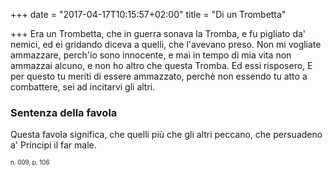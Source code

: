 +++
date = "2017-04-17T10:15:57+02:00"
title = "Di un Trombetta"

+++
Era un Trombetta, che in guerra sonava la Tromba, e fu pigliato da' nemici,
ed ei gridando diceva a quelli, che l'avevano preso. Non mi vogliate ammazzare,
perch'io sono innocente, e mai in tempo di mia vita non ammazzai alcuno, e non
ho altro che questa Tromba. Ed essi risposero, E per questo tu meriti di essere
ammazzato, perchè non essendo tu atto a combattere, sei ad incitarvi gli
altri.

### Sentenza della favola
Questa favola significa, che quelli più che gli altri peccano, che persuadeno
a' Principi il far male.

<sub><sub>n. 009, p. 106<sub><sub>

